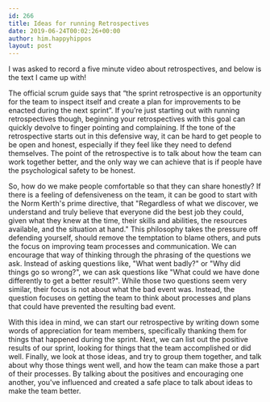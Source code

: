 ```yaml
---
id: 266
title: Ideas for running Retrospectives
date: 2019-06-24T00:02:26+00:00
author: him.happyhippos
layout: post
---
```

I was asked to record a five minute video about retrospectives, and below is the text I came up with!

The official scrum guide says that “the sprint retrospective is an opportunity for the team to inspect itself and create a plan for improvements to be enacted during the next sprint”.  If you’re just starting out with running retrospectives though, beginning your retrospectives with this goal can quickly devolve to finger pointing and complaining. If the tone of the retrospective starts out in this defensive way, it can be hard to get people to be open and honest, especially if they feel like they need to defend themselves.  The point of the retrospective is to talk about how the team can work together better, and the only way we can achieve that is if people have the psychological safety to be honest.

So, how do we make people comfortable so that they can share honestly? If there is a feeling of defensiveness on the team, it can be good to start with the Norm Kerth's prime directive, that "Regardless of what we discover, we understand and truly believe that everyone did the best job they could, given what they knew at the time, their skills and abilities, the resources available, and the situation at hand."  This philosophy takes the pressure off defending yourself, should remove the temptation to blame others, and puts the focus on improving team processes and communication. We can encourage that way of thinking through the phrasing of the questions we ask. Instead of asking questions like, "What went badly?" or "Why did things go so wrong?", we can ask questions like "What could we have done differently to get a better result?". While those two questions seem very similar, their focus is not about what the bad event was.  Instead, the question focuses on getting the team to think about processes and plans that could have prevented the resulting bad event.

With this idea in mind, we can start our retrospective by writing down some words of appreciation for team members, specifically thanking them for things that happened during the sprint. Next, we can list out the positive results of our sprint, looking for things that the team accomplished or did well. Finally, we look at those ideas, and try to group them together, and talk about why those things went well, and how the team can make those a part of their processes. By talking about the positives and encouraging one another, you've influenced and created a safe place to talk about ideas to make the team better.